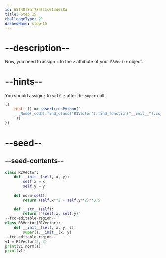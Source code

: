 ```yaml
---
id: 65f40f8af784751c613d638a
title: Step 15
challengeType: 20
dashedName: step-15
---
```


# --description--

Now, you need to assign `z` to the `z` attribute of your `R3Vector` object.

# --hints--

You should assign `z` to `self.z` after the `super` call.

```js
({
    test: () => assert(runPython(`
      _Node(_code).find_class("R3Vector").find_function("__init__").is_ordered("super().__init__(x, y)", "self.z = z")
    `))
})
```

# --seed--

## --seed-contents--

```py
class R2Vector:
    def __init__(self, x, y):
        self.x = x
        self.y = y
        
    def norm(self):
        return (self.x**2 + self.y**2)**0.5
        
    def __str__(self):
        return f'{self.x, self.y}'
--fcc-editable-region--
class R3Vector(R2Vector):
    def __init__(self, x, y, z):
        super().__init__(x, y)
--fcc-editable-region--
v1 = R2Vector(2, 3)
print(v1.norm())
print(v1)
```
